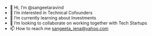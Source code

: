 - 👋 Hi, I’m @sangeetaravind
- 👀 I’m interested in Technical Cofounders
- 🌱 I’m currently learning about Investments
- 💞️ I’m looking to collaborate on working together with Tech Startups
- 📫 How to reach me sangeeta_jena@yahoo.com

<!---
sangeetaravind/sangeetaravind is a ✨ special ✨ repository because its `README.md` (this file) appears on your GitHub profile.
You can click the Preview link to take a look at your changes.
--->
